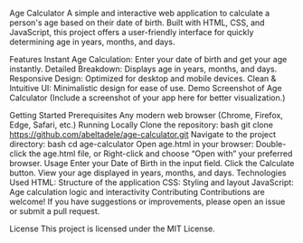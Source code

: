 Age Calculator
A simple and interactive web application to calculate a person's age based on their date of birth. Built with HTML, CSS, and JavaScript, this project offers a user-friendly interface for quickly determining age in years, months, and days.

Features
Instant Age Calculation: Enter your date of birth and get your age instantly.
Detailed Breakdown: Displays age in years, months, and days.
Responsive Design: Optimized for desktop and mobile devices.
Clean & Intuitive UI: Minimalistic design for ease of use.
Demo
Screenshot of Age Calculator
(Include a screenshot of your app here for better visualization.)

Getting Started
Prerequisites
Any modern web browser (Chrome, Firefox, Edge, Safari, etc.)
Running Locally
Clone the repository:
bash
git clone https://github.com/abeltadele/age-calculator.git
Navigate to the project directory:
bash
cd age-calculator
Open age.html in your browser:
Double-click the age.html file, or
Right-click and choose “Open with” your preferred browser.
Usage
Enter your Date of Birth in the input field.
Click the Calculate button.
View your age displayed in years, months, and days.
Technologies Used
HTML: Structure of the application
CSS: Styling and layout
JavaScript: Age calculation logic and interactivity
Contributing
Contributions are welcome!
If you have suggestions or improvements, please open an issue or submit a pull request.

License
This project is licensed under the MIT License.
